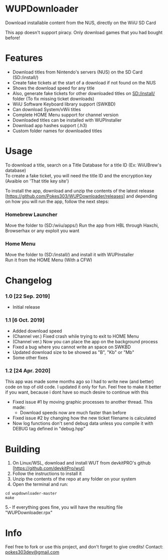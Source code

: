 # WUPDownloader
Download installable content from the NUS, directly on the WiiU SD Card

This app doesn't support piracy. Only download games that you had bought before!

# Features
- Download titles from Nintendo's servers (NUS) on the SD Card (SD:/install/)
- Create fake tickets at the start of a download if not found on the NUS
- Shows the download speed for any title
- Also, generate fake tickets for other downloaded titles on <SD:/install/> folder (To fix missing ticket downloads)
- WiiU Software Keyboard library support (SWKBD)
- Can download System/vWii titles
- Complete HOME Menu support for channel version
- Downloaded titles can be installed with WUPInstaller
- Download app hashes support (.h3)
- Custom folder names for downloaded titles

# Usage
To download a title, search on a Title Database for a title ID (Ex: WiiUBrew's database)\
To create a fake ticket, you will need the title ID and the encryption key (Avaible on 'That title key site')

To install the app, download and unzip the contents of the latest release [https://github.com/Pokes303/WUPDownloader/releases] and depending on how you will run the app, follow the next steps:

### Homebrew Launcher
Move the folder to (SD:/wiiu/apps/)
Run the app from HBL through Haxchi, Browserhax or any exploit you want

### Home Menu
Move the folder to (SD:/install/) and install it with WUPInstaller\
Run it from the HOME Menu (With a CFW)

# Changelog
### 1.0 [22 Sep. 2019]
- Initial release

### 1.1 [6 Oct. 2019]
- Added download speed
- (Channel ver.) Fixed crash while trying to exit to HOME Menu
- (Channel ver.) Now you can place the app on the background process
- Fixed a bug where you cannot write an space on SWKBD
- Updated download size to be showed as "B", "Kb" or "Mb"
- Some other fixes

### 1.2 [24 Apr. 2020]
This app was made some months ago so I had to write new (and better) code on top of old code. I updated it only for fun. Feel free to make it better if you want, because i dont have so much desire to continue with this
- Fixed issue #1 by moving graphic processes to another thread. This made:
  - Download speeds now are much faster than before
- Fixed issue #2 by changing how the new ticket filename is calculated
- Now log functions don't send debug data unless you compile it with DEBUG tag defined in "debug.hpp"

# Building
1. On Linux/WSL, download and install WUT from devkitPRO's github [https://github.com/devkitPro/wut]
2. Follow the instructions to install it
3. Unzip the contents of the repo at any folder on your system
4. Open the terminal and run:
```
cd wupdownloader-master
make
```
5.- If everything goes fine, you will have the resulting file "WUPDownloader.rpx"

# Info
Feel free to fork or use this project, and don't forget to give credits!
Contact: pokes303dev@gmail.com
